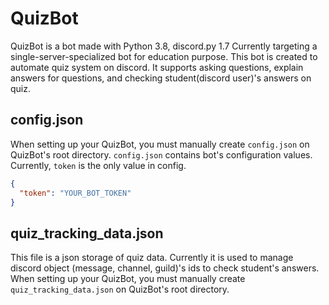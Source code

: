 # QuizBot
QuizBot is a bot made with Python 3.8, discord.py 1.7
Currently targeting a single-server-specialized bot for education purpose.
This bot is created to automate quiz system on discord. It supports asking questions, explain answers for questions, and checking student(discord user)'s answers on quiz.

## config.json
When setting up your QuizBot, you must manually create `config.json` on QuizBot's root directory.
`config.json` contains bot's configuration values. Currently, `token` is the only value in config.
```json
{
  "token": "YOUR_BOT_TOKEN"
}
```

## quiz_tracking_data.json
This file is a json storage of quiz data.
Currently it is used to manage discord object (message, channel, guild)'s ids to check student's answers.
When setting up your QuizBot, you must manually create `quiz_tracking_data.json` on QuizBot's root directory.